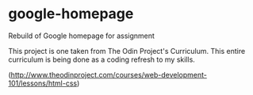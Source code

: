 # google-homepage
Rebuild of Google homepage for assignment 


This project is one taken from The Odin Project's Curriculum. This entire curriculum is being done as a coding refresh to my skills.

(http://www.theodinproject.com/courses/web-development-101/lessons/html-css)


